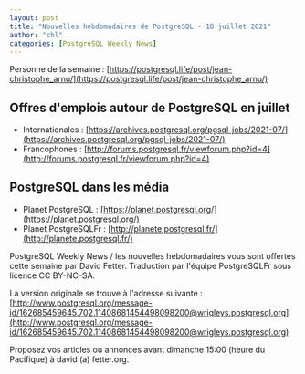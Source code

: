 ```yaml
---
layout: post
title: "Nouvelles hebdomadaires de PostgreSQL - 18 juillet 2021"
author: "chl"
categories: [PostgreSQL Weekly News]
---
```


Personne de la semaine : [https://postgresql.life/post/jean-christophe_arnu/](https://postgresql.life/post/jean-christophe_arnu/)

<!--more-->

## Offres d'emplois autour de PostgreSQL en juillet

- Internationales : [https://archives.postgresql.org/pgsql-jobs/2021-07/](https://archives.postgresql.org/pgsql-jobs/2021-07/)
- Francophones : [http://forums.postgresql.fr/viewforum.php?id=4](http://forums.postgresql.fr/viewforum.php?id=4)

## PostgreSQL dans les média

- Planet PostgreSQL : [https://planet.postgresql.org/](https://planet.postgresql.org/)
- Planet PostgreSQLFr : [http://planete.postgresql.fr/](http://planete.postgresql.fr/)

PostgreSQL Weekly News / les nouvelles hebdomadaires vous sont offertes cette semaine par David Fetter. Traduction par l'équipe PostgreSQLFr sous licence CC BY-NC-SA.


La version originale se trouve à l'adresse suivante :
[http://www.postgresql.org/message-id/162685459645.702.11408681454498098200@wrigleys.postgresql.org](http://www.postgresql.org/message-id/162685459645.702.11408681454498098200@wrigleys.postgresql.org)

Proposez vos articles ou annonces avant dimanche 15:00 (heure du Pacifique) à david (a) fetter.org.
